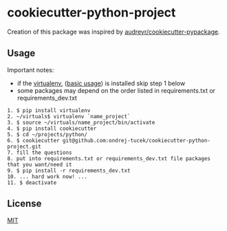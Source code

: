 # cookiecutter-python-project

Creation of this package was inspired by [audreyr/cookiecutter-pypackage](https://github.com/audreyr/cookiecutter-pypackage).


## Usage
Important notes: 
- if the [virtualenv](https://virtualenv.pypa.io/en/stable/), ([basic usage](http://docs.python-guide.org/en/latest/dev/virtualenvs/)) is installed skip step 1 below
- some packages may depend on the order listed in requirements.txt or requirements_dev.txt

````
1. $ pip install virtualenv 
2. ~/virtuals$ virtualenv `name_project`
3. $ source ~/virtuals/name_project/bin/activate
4. $ pip install cookiecutter
5. $ cd ~/projects/python/
6. $ cookiecutter git@github.com:ondrej-tucek/cookiecutter-python-project.git
7. fill the questions
8. put into requirements.txt or requirements_dev.txt file packages that you want/need it
9. $ pip install -r requirements_dev.txt
10. ... hard work now! ...
11. $ deactivate
````


## License
 [MIT](/LICENSE)


